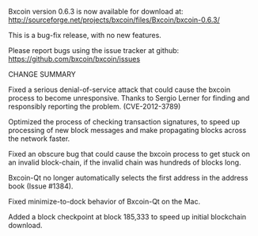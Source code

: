 Bxcoin version 0.6.3 is now available for download at:
  http://sourceforge.net/projects/bxcoin/files/Bxcoin/bxcoin-0.6.3/

This is a bug-fix release, with no new features.

Please report bugs using the issue tracker at github:
  https://github.com/bxcoin/bxcoin/issues

CHANGE SUMMARY

Fixed a serious denial-of-service attack that could cause the
bxcoin process to become unresponsive. Thanks to Sergio Lerner
for finding and responsibly reporting the problem. (CVE-2012-3789)

Optimized the process of checking transaction signatures, to
speed up processing of new block messages and make propagating
blocks across the network faster.

Fixed an obscure bug that could cause the bxcoin process to get
stuck on an invalid block-chain, if the invalid chain was
hundreds of blocks long.

Bxcoin-Qt no longer automatically selects the first address
in the address book (Issue #1384).

Fixed minimize-to-dock behavior of Bxcoin-Qt on the Mac.

Added a block checkpoint at block 185,333 to speed up initial
blockchain download.
